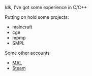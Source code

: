 Idk, I've got some experience in C/C++

Putting on hold some projects:
- maincraft
- cge
- mpmp
- SMPL

Some other accounts
- [MAL](https://myanimelist.net/profile/kewtas)
- [Steam](https://steamcommunity.com/profiles/76561198414549169)
